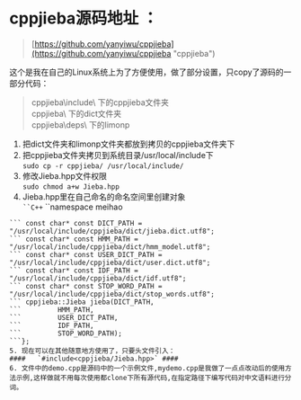 # cppjieba源码地址 ：
> [https://github.com/yanyiwu/cppjieba](https://github.com/yanyiwu/cppjieba "cppjieba")


这个是我在自己的Linux系统上为了方便使用，做了部分设置，只copy了源码的一部分代码：
>cppjieba\include\ 下的cppjieba文件夹<br>
>cppjieba\ 下的dict文件夹<br>
>cppjieba\deps\ 下的limonp<br>



1. 把dict文件夹和limonp文件夹都放到拷贝的cppjieba文件夹下<br>
2. 把cppjieba文件夹拷贝到系统目录/usr/local/include下<br>
`sudo cp -r cppjieba/ /usr/local/include/`
3. 修改Jieba.hpp文件权限<br>
`sudo chmod a+w Jieba.hpp`
4. Jieba.hpp里在自己命名的命名空间里创建对象<br>
` ``C++
` ``namespace meihao
```{
```	const char* const DICT_PATH = "/usr/local/include/cppjieba/dict/jieba.dict.utf8";
```	const char* const HMM_PATH = "/usr/local/include/cppjieba/dict/hmm_model.utf8";
```	const char* const USER_DICT_PATH = "/usr/local/include/cppjieba/dict/user.dict.utf8";
```	const char* const IDF_PATH = "/usr/local/include/cppjieba/dict/idf.utf8";
```	const char* const STOP_WORD_PATH = "/usr/local/include/cppjieba/dict/stop_words.utf8";
```	cppjieba::Jieba jieba(DICT_PATH,
```			HMM_PATH,
```			USER_DICT_PATH,
```			IDF_PATH,
```		    STOP_WORD_PATH);
```};
5. 现在可以在其他随意地方使用了，只要头文件引入：
####   `#include<cppjieba/Jieba.hpp>` ####
6. 文件中的demo.cpp是源码中的一个示例文件,mydemo.cpp是我做了一点点改动后的使用方法示例,这样做就不用每次使用都clone下所有源代码,在指定路径下编写代码对中文语料进行分词。
